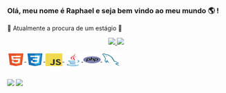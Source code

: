 ### Olá, meu nome é Raphael e seja bem vindo ao meu mundo 🌎 !

👾 Atualmente a procura de um estágio 👾

<div align="center">
  <a href="https://github.com/RaphaelSBarros">
  <img height="180em" src="https://github-readme-stats.vercel.app/api?username=RaphaelSBarros&show_icons=true&theme=nord&include_all_commits=true&count_private=false"/>
  <img height="180em" src="https://github-readme-stats.vercel.app/api/top-langs/?username=RaphaelSBarros&layout=compact&langs_count=7&theme=nord"/>
</div>
<div style="display: inline_block"><br>
  <img align="center" alt="HTML" height="30" width="40" src="https://raw.githubusercontent.com/devicons/devicon/master/icons/html5/html5-original.svg">
  <img align="center" alt="CSS" height="30" width="40" src="https://raw.githubusercontent.com/devicons/devicon/master/icons/css3/css3-original.svg">
  <img align="center" alt="JS" height="30" width="40" src="https://github.com/devicons/devicon/blob/master/icons/javascript/javascript-original.svg">
  <img align="center" alt="JAVA" height="30" width="40" src="https://github.com/devicons/devicon/blob/master/icons/java/java-original.svg">
  <img align="center" alt="PHP" height="30" width="40" src="https://github.com/devicons/devicon/blob/master/icons/php/php-original.svg">
  <img align="center" alt="PHP" height="30" width="40" src="https://github.com/devicons/devicon/blob/master/icons/mysql/mysql-original.svg">
</div> 

##

<div> 
  <a href="https://www.linkedin.com/in/raphael-alexsandro-25331a237/" target="_blank"><img src="https://img.shields.io/badge/-LinkedIn-%230077B5?style=for-the-badge&logo=linkedin&logoColor=white" target="_blank"></a>
  <a href="mailto:raphaelalexsandr01@gmail.com" target="_blank"><img src="https://img.shields.io/badge/Gmail-D14836?style=for-the-badge&logo=gmail&logoColor=white" target="blank"></a>
</div>
